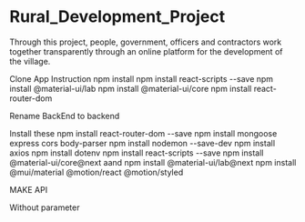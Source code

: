 # Rural_Development_Project
Through this project, people, government, officers and contractors work together transparently through an online platform for the development of the village.

Clone App Instruction
npm install
npm install react-scripts --save
npm install @material-ui/lab
npm install @material-ui/core
npm install react-router-dom

Rename BackEnd to backend

Install these
npm install react-router-dom --save
npm install mongoose express cors body-parser
npm install nodemon --save-dev
npm install axios
npm install dotenv
npm install react-scripts --save
npm install @material-ui/core@next aand npm install @material-ui/lab@next
npm install @mui/material @motion/react @motion/styled

MAKE API 

Without parameter
